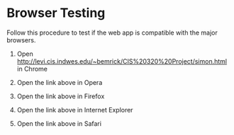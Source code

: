 # Browser Testing #

Follow this procedure to test if the web app is compatible with the major browsers.

1) Open http://levi.cis.indwes.edu/~bemrick/CIS%20320%20Project/simon.html in Chrome

2) Open the link above in Opera

3) Open the link above in Firefox

4) Open the link above in Internet Explorer

5) Open the link above in Safari